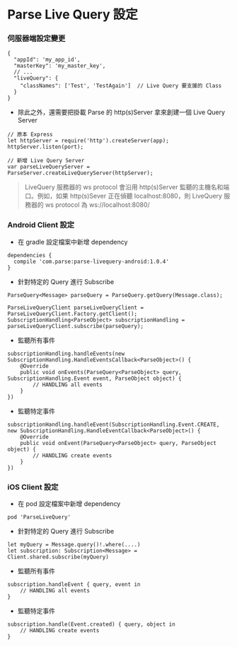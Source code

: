 # Parse Live Query 設定

### 伺服器端設定變更

```
{
  "appId": 'my_app_id',
  "masterKey": 'my_master_key',
  // ...
  "liveQuery": {
    "classNames": ['Test', 'TestAgain']  // Live Query 要支援的 Class
  }
}
```

* 除此之外，還需要把掛載 Parse 的 http(s)Server 拿來創建一個 Live Query Server

```
// 原本 Express
let httpServer = require('http').createServer(app);
httpServer.listen(port);

// 新增 Live Query Server
var parseLiveQueryServer = ParseServer.createLiveQueryServer(httpServer);
```

> LiveQuery 服務器的 ws protocol 會沿用 http(s)Server 監聽的主機名和端口。例如，如果 http(s)Sever 正在偵聽 localhost:8080，則 LiveQuery 服務器的 ws protocol 為 ws://localhost:8080/

### Android Client 設定

* 在 gradle 設定檔案中新增 dependency

```
dependencies {
  compile 'com.parse:parse-livequery-android:1.0.4'
}
```

* 針對特定的 Query 進行 Subscribe

```
ParseQuery<Message> parseQuery = ParseQuery.getQuery(Message.class);

ParseLiveQueryClient parseLiveQueryClient = ParseLiveQueryClient.Factory.getClient();
SubscriptionHandling<ParseObject> subscriptionHandling = parseLiveQueryClient.subscribe(parseQuery);
```

* 監聽所有事件

```
subscriptionHandling.handleEvents(new SubscriptionHandling.HandleEventsCallback<ParseObject>() {
    @Override
    public void onEvents(ParseQuery<ParseObject> query, SubscriptionHandling.Event event, ParseObject object) {
        // HANDLING all events
    }
})
```

* 監聽特定事件

```
subscriptionHandling.handleEvent(SubscriptionHandling.Event.CREATE, new SubscriptionHandling.HandleEventCallback<ParseObject>() {
    @Override
    public void onEvent(ParseQuery<ParseObject> query, ParseObject object) {
        // HANDLING create events
    }
})
```

### iOS Client 設定

* 在 pod 設定檔案中新增 dependency

```
pod 'ParseLiveQuery'
```

* 針對特定的 Query 進行 Subscribe

```
let myQuery = Message.query()!.where(....)
let subscription: Subscription<Message> = Client.shared.subscribe(myQuery)
```

* 監聽所有事件

```
subscription.handleEvent { query, event in
    // HANDLING all events
}
```

* 監聽特定事件

```
subscription.handle(Event.created) { query, object in
    // HANDLING create events
}
```